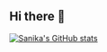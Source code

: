 ## Hi there 👋
[![Sanika's GitHub stats](https://github-readme-stats.vercel.app/api?username=sanikadhayabarpatil)](https://github.com/sanikadhayabarpatil/github-readme-stats)
<!--
**sanikadhayabarpatil/sanikadhayabarpatil** is a ✨ _special_ ✨ repository because its `README.md` (this file) appears on your GitHub profile.

Here are some ideas to get you started:

- 🔭 I’m currently working on ...
- 🌱 I’m currently learning ...
- 👯 I’m looking to collaborate on ...
- 🤔 I’m looking for help with ...
- 💬 Ask me about ...
- 📫 How to reach me: ...
- 😄 Pronouns: ...
- ⚡ Fun fact: ...
-->
